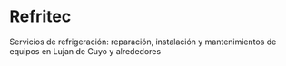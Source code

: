 # Refritec
Servicios de refrigeración: reparación, instalación y mantenimientos de equipos en Lujan de Cuyo y alrededores 

